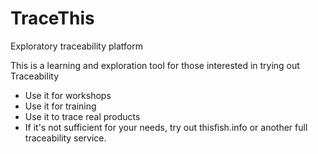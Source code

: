 # TraceThis
Exploratory traceability platform

This is a learning and exploration tool for those interested in  trying out Traceability

* Use it for workshops
* Use it for training
* Use it to trace real products
* If it's not sufficient for your needs, try out thisfish.info or another full traceability service.
